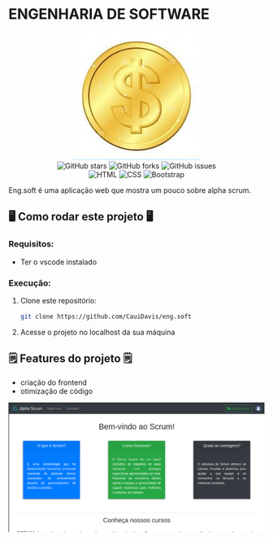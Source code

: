 # ENGENHARIA DE SOFTWARE

<div align="center">
<img src="https://github.com/CauiDavis/conversor/raw/main/images/coin.jpeg" width="250" />

<div data-badges>
  <img src="https://img.shields.io/github/stars/CauiDavis/eng.soft?style=for-the-badge" alt="GitHub stars" />
  <img src="https://img.shields.io/github/forks/CauiDavis/eng.soft?style=for-the-badge" alt="GitHub forks" />
  <img src="https://img.shields.io/github/issues/CauiDavis/eng.soft?style=for-the-badge" alt="GitHub issues" />
</div>

<div data-badges>
  <img src="https://img.shields.io/badge/HTML5-E34F26?style=for-the-badge&logo=html5&logoColor=white" alt="HTML" />
  <img src="https://img.shields.io/badge/CSS3-1572B6?style=for-the-badge&logo=css3&logoColor=white" alt="CSS" />
  <img src="https://img.shields.io/badge/Bootstrap-563D7C?style=for-the-badge&logo=bootstrap&logoColor=white" alt="Bootstrap" />
</div>
</div>

Eng.soft é uma aplicação web que mostra um pouco sobre alpha scrum.

## 🖥️ Como rodar este projeto 🖥️

### Requisitos:

- Ter o vscode instalado

### Execução:

1. Clone este repositório:

   ```sh
   git clone https://github.com/CauiDavis/eng.soft
   ```

2. Acesse o projeto no localhost da sua máquina

## 🗒️ Features do projeto 🗒️

- criação do frontend
- otimização de código
<div align="center">
  <img src="https://github.com/CauiDavis/eng.soft/raw/main/images/alpha-scrum.png" width="1000"/>
<div/>
